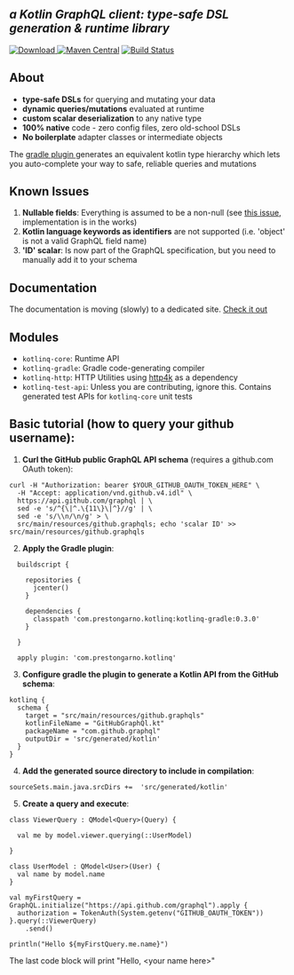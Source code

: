 ***a Kotlin GraphQL client: type-safe DSL generation & runtime library***
-----------------------------

[ ![Download](https://api.bintray.com/packages/prestongarno/kotlinq/kotlinq-gradle/images/download.svg?version=0.3.0) ](https://bintray.com/prestongarno/kotlinq/kotlinq-gradle/0.3.0/link)
[![Maven Central](https://maven-badges.herokuapp.com/maven-central/com.prestongarno.ktq/ktq-client/badge.svg)](https://maven-badges.herokuapp.com/maven-central/com.prestongarno.ktq/ktq-client)
[![Build Status](https://travis-ci.org/prestongarno/kotlinq.svg?branch=master)](https://travis-ci.org/prestongarno/kotlinq)


## About

* **type-safe DSLs** for querying and mutating your data
* **dynamic queries/mutations** evaluated at runtime
* **custom scalar deserialization** to any native type
* **100% native** code - zero config files, zero old-school DSLs
* **No boilerplate** adapter classes or intermediate objects

The [ gradle plugin ](kotlinq-gradle/README.md) generates an equivalent kotlin type hierarchy which 
lets you auto-complete your way to safe, reliable queries and mutations

## Known Issues

1. **Nullable fields**: Everything is assumed to be a non-null (see [this issue](https://github.com/prestongarno/kotlinq/issues/91), implementation is in the works)
2. **Kotlin language keywords as identifiers** are not supported (i.e. 'object' is not a valid GraphQL field name)
3. **'ID' scalar**: Is now part of the GraphQL specification, but you need to manually add it to your schema

## Documentation

The documentation is moving (slowly) to a dedicated site. [Check it out](http://kotlinq.org)

## Modules

* `kotlinq-core`: Runtime API
* `kotlinq-gradle`: Gradle code-generating compiler
* `kotlinq-http`: HTTP Utilities using [http4k](http://http4k.org) as a dependency
* `kotlinq-test-api`: Unless you are contributing, ignore this. Contains generated test APIs for `kotlinq-core` unit tests

## Basic tutorial (how to query your github username):

1.  **Curl the GitHub public GraphQL API schema** (requires a github.com OAuth token):


```
curl -H "Authorization: bearer $YOUR_GITHUB_OAUTH_TOKEN_HERE" \
  -H "Accept: application/vnd.github.v4.idl" \
  https://api.github.com/graphql | \
  sed -e 's/^{\|^.\{11\}\|^}//g' | \
  sed -e 's/\\n/\n/g' > \
  src/main/resources/github.graphqls; echo 'scalar ID' >> src/main/resources/github.graphqls
```


2.  **Apply the Gradle plugin**:


```
  buildscript {

    repositories {
      jcenter()
    }

    dependencies {
      classpath 'com.prestongarno.kotlinq:kotlinq-gradle:0.3.0'
    }

  }

  apply plugin: 'com.prestongarno.kotlinq'

```

3.  **Configure gradle the plugin to generate a Kotlin API from the GitHub schema**:


```
kotlinq {
  schema {
    target = "src/main/resources/github.graphqls"
    kotlinFileName = "GitHubGraphQl.kt"
    packageName = "com.github.graphql"
    outputDir = 'src/generated/kotlin'
  }
}
```

4.  **Add the generated source directory to include in compilation**:

`sourceSets.main.java.srcDirs +=  'src/generated/kotlin'`


5.  **Create a query and execute**:

```
class ViewerQuery : QModel<Query>(Query) {

  val me by model.viewer.querying(::UserModel)

}

class UserModel : QModel<User>(User) {
  val name by model.name
}

val myFirstQuery = GraphQL.initialize("https://api.github.com/graphql").apply {
  authorization = TokenAuth(System.getenv("GITHUB_OAUTH_TOKEN"))
}.query(::ViewerQuery)
    .send()

println("Hello ${myFirstQuery.me.name}")
```


The last code block will print "Hello, \<your name here\>"


